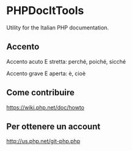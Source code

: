 PHPDocItTools
=============

Utility for the Italian PHP documentation.

Accento
-------

Accento acuto E stretta:
perché, poiché, sicché

Accento grave E aperta:
è, cioè


Come contribuire
----------------
https://wiki.php.net/doc/howto

Per ottenere un account
-----------------------
http://us.php.net/git-php.php



